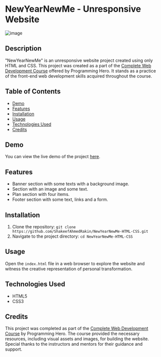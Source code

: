 # NewYearNewMe - Unresponsive Website

![image](https://github.com/ShakeefAhmedRakin/NewYearNewMe-HTML-CSS/assets/112527326/4a055bff-dc8b-4cf5-9249-923a1e225b60)

## Description

"NewYearNewMe" is an unresponsive website project created using only HTML and CSS. 
This project was created as a part of the [Complete Web Development Course](https://web.programming-hero.com/course-details) offered by Programming Hero. It stands as a practice of the front-end web development skills acquired throughout the course.

## Table of Contents

- [Demo](#demo)
- [Features](#features)
- [Installation](#installation)
- [Usage](#usage)
- [Technologies Used](#technologies-used)
- [Credits](#credits)

## Demo

You can view the live demo of the project [here](https://shakeefahmedrakin.github.io/NewYearNewMe-HTML-CSS/).

## Features

- Banner section with some texts with a background image.
- Section with an image and some text.
- Plan section with four items.
- Footer section with some text, links and a form.

## Installation

1. Clone the repository: `git clone https://github.com/ShakeefAhmedRakin/NewYearNewMe-HTML-CSS.git`
2. Navigate to the project directory: `cd NewYearNewMe-HTML-CSS`

## Usage

Open the `index.html` file in a web browser to explore the website and witness the creative representation of personal transformation.

## Technologies Used

- HTML5
- CSS3

## Credits

This project was completed as part of the [Complete Web Development Course](https://web.programming-hero.com/course-details) by Programming Hero. The course provided the necessary resources, including visual assets and images, for building the website. Special thanks to the instructors and mentors for their guidance and support.
